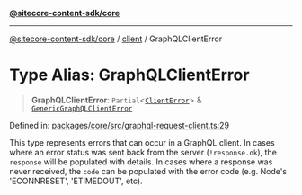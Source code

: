 [**@sitecore-content-sdk/core**](../../README.md)

***

[@sitecore-content-sdk/core](../../README.md) / [client](../README.md) / GraphQLClientError

# Type Alias: GraphQLClientError

> **GraphQLClientError**: `Partial`\<[`ClientError`](../../index/classes/ClientError.md)\> & [`GenericGraphQLClientError`](../../index/type-aliases/GenericGraphQLClientError.md)

Defined in: [packages/core/src/graphql-request-client.ts:29](https://github.com/Sitecore/content-sdk/blob/f6db146e94b4d93e3130198881311b56027bf1b4/packages/core/src/graphql-request-client.ts#L29)

This type represents errors that can occur in a GraphQL client.
In cases where an error status was sent back from the server (`!response.ok`), the `response` will be populated with details. In cases where a response was never received, the `code` can be populated with the error code (e.g. Node's 'ECONNRESET', 'ETIMEDOUT', etc).
